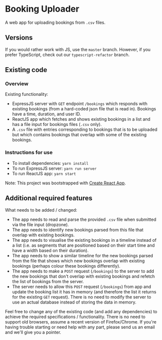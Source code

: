 # Booking Uploader

A web app for uploading bookings from `.csv` files.

## Versions

If you would rather work with JS, use the `master` branch. However, if you prefer TypeScript, check out our `typescript-refactor` branch.

## Existing code

### Overview

Existing functionality:

- ExpressJS server with `GET` endpoint `/bookings` which responds with existing bookings (from a hard-coded json file that is read in). Bookings have a time, duration, and user ID.
- ReactJS app which fetches and shows existing bookings in a list and has a file input for bookings files (`.csv` only).
- A `.csv` file with entries corresponding to bookings that is to be uploaded but which contains bookings that overlap with some of the existing bookings.

### Instructions for use

- To install dependencies: `yarn install`
- To run ExpressJS server: `yarn run server`
- To run ReactJS app: `yarn start`

Note: This project was bootstrapped with [Create React App](https://github.com/facebookincubator/create-react-app).

## Additional required features

What needs to be added / changed:

- The app needs to read and parse the provided `.csv` file when submitted via the file input (dropzone).
- The app needs to identify new bookings parsed from this file that overlap with existing bookings.
- The app needs to visualise the existing bookings in a timeline instead of a list (i.e. as segments that are positioned based on their start time and have a width based on their duration).
- The app needs to show a similar timeline for the new bookings parsed from the file that shows which new bookings overlap with existing bookings (perhaps colour these bookings differently).
- The app needs to make a `POST` request (`/bookings`) to the server to add the new bookings that don't overlap with existing bookings and refetch the list of bookings from the server.
- The server needs to allow this `POST` request (`/bookings`) from app and update the booking list it has in memory (and therefore the list it returns for the existing `GET` request). There is no need to modify the server to use an actual database instead of storing the data in memory.

Feel free to change any of the existing code (and add any dependencies) to achieve the required specifications / functionality. There is no need to support old browsers, assume a recent version of Firefox/Chrome. If you're having trouble starting or need help with any part, please send us an email and we'll give you a pointer.
